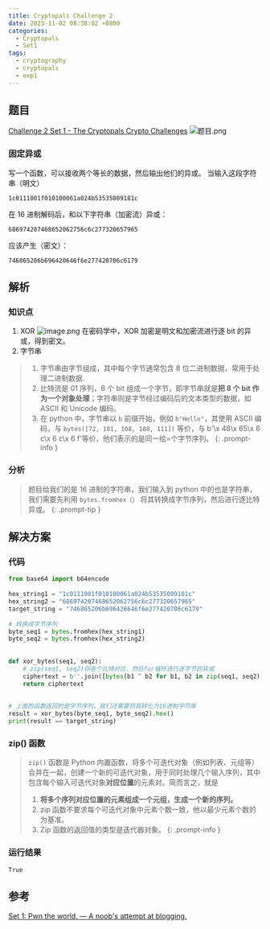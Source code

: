 ```yaml
---
title: Cryptopals Challenge 2
date: 2023-11-02 08:38:02 +0800
categories:
  - Cryptopals
  - Set1
tags:
  - cryptography
  - cryptopals
  - exp1
---
```


## 题目

[Challenge 2 Set 1 - The Cryptopals Crypto Challenges](https://cryptopals.com/sets/1/challenges/2)
![题目.png](https://note-for-zephyrryan.oss-cn-beijing.aliyuncs.com/obsidian_picture/%E9%A2%98%E7%9B%AE.png)

### 固定异或
写一个函数，可以接收两个等长的数据，然后输出他们的异或。
当输入这段字符串（明文）
```
1c0111001f010100061a024b53535009181c
```
在 16 进制解码后，和以下字符串（加密流）异或：
```
686974207468652062756c6c277320657965
```
应该产生（密文）：
```
746865206b696420646f6e277420706c6179
```
## 解析

### 知识点
1. XOR
![image.png](https://note-for-zephyrryan.oss-cn-beijing.aliyuncs.com/obsidian_picture/202311072347697.png)
在密码学中，XOR 加密是明文和加密流进行逐 bit 的异或，得到密文。
2. 字节串
>1) 字节串由字节组成，其中每个字节通常包含 8 位二进制数据，常用于处理二进制数据.
>2) 比特流是 01 序列，8 个 bit 组成一个字节，即字节串就是**把 8 个 bit 作为一个对象处理**；字符串则是字节经过编码后的文本类型的数据，如 ASCII 和 Unicode 编码。
>3) 在 python 中，字节串以 `b` 前缀开始，例如 `b"Hello"`，其使用 ASCII 编码，与 `bytes([72, 101, 108, 108, 111])` 等价，与 b'\x 48\x 65\x 6 c\x 6 c\x 6 f'等价，他们表示的是同一给=个字节序列。
{: .prompt-info }

### 分析
> 题目给我们的是 16 进制的字符串，我们输入到 python 中的也是字符串，我们需要先利用 `bytes.fromhex（）` 将其转换成字节序列，然后进行逐比特异或。
{: .prompt-tip }


## 解决方案

### 代码

```python
from base64 import b64encode  
  
hex_string1 = "1c0111001f010100061a024b53535009181c"  
hex_string2 = "686974207468652062756c6c277320657965"  
target_string = "746865206b696420646f6e277420706c6179"  
  
# 转换成字节序列  
byte_seq1 = bytes.fromhex(hex_string1)  
byte_seq2 = bytes.fromhex(hex_string2)  
  
  
def xor_bytes(seq1, seq2):  
    # zip(seq1, seq2)将各个比特对应，然后for循环进行逐字节的异或  
    ciphertext = b''.join([bytes(b1 ^ b2 for b1, b2 in zip(seq1, seq2))])  
    return ciphertext  
  
  
# 上面的函数返回的是字节序列，我们还需要将其转化为16进制字符串  
result = xor_bytes(byte_seq1, byte_seq2).hex()  
print(result == target_string)
```
### zip() 函数
> `zip()` 函数是 Python 内置函数，将多个可迭代对象（例如列表、元组等）合并在一起，创建一个新的可迭代对象，用于同时处理几个输入序列，其中包含每个输入可迭代对象**对应位置**的元素对。简而言之，就是
> 1. **将多个序列对应位置的元素组成一个元组，生成一个新的序列。**
> 2. zip 函数不要求每个可迭代对象中元素个数一致，他以最少元素个数的为基准。
> 3. Zip 函数的返回值的类型是迭代器对象。
{: .prompt-info }
### 运行结果

```
True
```

## 参考

[Set 1: Pwn the world. — A noob's attempt at blogging.](https://hexterisk.github.io/blog/posts/2020/04/20/set-1/)